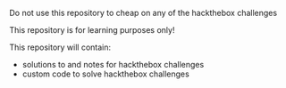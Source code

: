 Do not use this repository to cheap on any of the hackthebox challenges

This repository is for learning purposes only!

This repository will contain:

- solutions to and notes for hackthebox challenges
- custom code to solve hackthebox challenges

